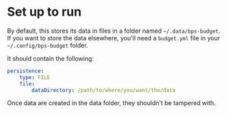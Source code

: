# Set up to run

By default, this stores its data in files in a folder named `~/.data/bps-budget`. If you want to store
the data elsewhere, you'll need a `budget.yml` file in your `~/.config/bps-budget` folder.

It should contain the following:

```yaml
persistence:
    type: FILE
    file:
        dataDirectory: /path/to/where/you/want/the/data
```

Once data are created in the data folder, they shouldn't be tampered with.
